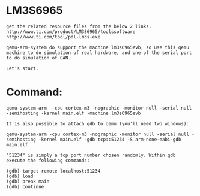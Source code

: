 
LM3S6965
==
	get the related resource files from the below 2 links.
	http://www.ti.com/product/LM3S6965/toolssoftware
	http://www.ti.com/tool/pdl-lm3s-exe

	qemu-arm-system do support the machine lm3s6965evb, so use this qemu machine to do simulation of real hardware, and one of the serial port to do simulation of CAN.

	Let's start.

# Command:

	qemu-system-arm  -cpu cortex-m3 -nographic -monitor null -serial null -semihosting -kernel main.elf -machine lm3s6965evb
	
	It is also possible to attach gdb to qemu (you'll need two windows):

    qemu-system-arm -cpu cortex-m3 -nographic -monitor null -serial null -semihosting -kernel main.elf -gdb tcp::51234 -S arm-none-eabi-gdb main.elf 

	"51234" is simply a tcp port number chosen randomly. Within gdb execute the following commands:

	(gdb) target remote localhost:51234
	(gdb) load
	(gdb) break main
	(gdb) continue